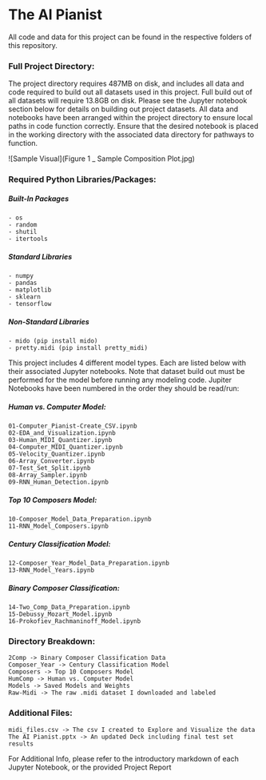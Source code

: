 # The AI Pianist

All code and data for this project can be found in the respective folders of this repository. 

### Full Project Directory:

The project directory requires 487MB on disk, and includes all data and code required to build out all datasets used in this project. Full build out of all datasets will require 13.8GB on disk. Please see the Jupyter notebook section below for details on building out project datasets. All data and notebooks have been arranged within the project directory to ensure local paths in code function correctly. Ensure that the desired notebook is placed in the working directory with the associated data directory for pathways to function.

![Sample Visual](Figure 1 _ Sample Composition Plot.jpg)

### Required Python Libraries/Packages:

##### Built-In Packages

    - os
    - random
    - shutil
    - itertools

##### Standard Libraries

    - numpy
    - pandas
    - matplotlib
    - sklearn
    - tensorflow

##### Non-Standard Libraries

    - mido (pip install mido)
    - pretty.midi (pip install pretty_midi)

This project includes 4 different model types. Each are listed below with their associated Jupyter notebooks. Note that dataset build out must be performed for the model before running any modeling code. Jupiter Notebooks have been numbered in the order they should be read/run:

##### Human vs. Computer Model:

    01-Computer_Pianist-Create_CSV.ipynb
    02-EDA_and_Visualization.ipynb
    03-Human_MIDI_Quantizer.ipynb
    04-Computer_MIDI_Quantizer.ipynb
    05-Velocity_Quantizer.ipynb
    06-Array_Converter.ipynb
    07-Test_Set_Split.ipynb
    08-Array_Sampler.ipynb
    09-RNN_Human_Detection.ipynb

##### Top 10 Composers Model:

    10-Composer_Model_Data_Preparation.ipynb
    11-RNN_Model_Composers.ipynb

##### Century Classification Model:

    12-Composer_Year_Model_Data_Preparation.ipynb
    13-RNN_Model_Years.ipynb

##### Binary Composer Classification:

    14-Two_Comp_Data_Preparation.ipynb
    15-Debussy_Mozart_Model.ipynb
    16-Prokofiev_Rachmaninoff_Model.ipynb

### Directory Breakdown:

    2Comp -> Binary Composer Classification Data
    Composer_Year -> Century Classification Model
    Composers -> Top 10 Composers Model
    HumComp -> Human vs. Computer Model
    Models -> Saved Models and Weights
    Raw-Midi -> The raw .midi dataset I downloaded and labeled

### Additional Files:

    midi_files.csv -> The csv I created to Explore and Visualize the data
    The AI Pianist.pptx -> An updated Deck including final test set results

For Additional Info, please refer to the introductory markdown of each Jupyter Notebook, or the provided Project Report
